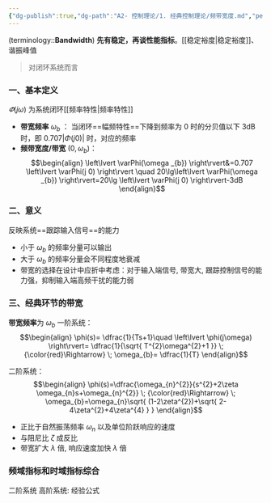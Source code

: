 ```yaml
---
{"dg-publish":true,"dg-path":"A2- 控制理论/1. 经典控制理论/频带宽度.md","permalink":"/A2- 控制理论/1. 经典控制理论/频带宽度/","dgPassFrontmatter":true,"noteIcon":"","created":"2024-05-20T13:11:25.653+08:00","updated":"2025-05-02T17:47:12.967+08:00"}
---
```


(terminology::**Bandwidth**)
**先有稳定，再谈性能指标**。[[稳定裕度\|稳定裕度]]、谐振峰值
>对闭环系统而言

### 一、基本定义
$\varPhi(j\omega)$ 为系统闭环[[频率特性\|频率特性]]
- **带宽频率**   $\omega_{b}$ ： 当闭环==幅频特性==下降到频率为 0 时的分贝值以下 3dB 时，即 $0.707\left\lvert  \Phi(j 0) \right\rvert$ 时，对应的频率 
- **频带宽度/带宽**  $(0,\omega_{b})$： 
$$\begin{align}
\left\lvert  \varPhi(\omega _{b}) \right\rvert&=0.707 \left\lvert  \varPhi(j 0) \right\rvert \quad   20\lg\left\lvert  \varPhi(\omega _{b}) \right\rvert=20\lg \left\lvert  \varPhi(j 0) \right\rvert-3dB
\end{align}$$

### 二、意义
反映系统==跟踪输入信号==的能力
- 小于 $\omega_{b}$ 的频率分量可以输出
- 大于 $\omega_{b}$ 的频率分量会不同程度地衰减
- 带宽的选择在设计中应折中考虑：对于输入端信号, 带宽大, 跟踪控制信号的能力强，抑制输入端高频干扰的能力弱
### 三、经典环节的带宽
**带宽频率**为 $\omega_{b}$
一阶系统：
$$\begin{align}
\phi(s)= \dfrac{1}{Ts+1}\quad \left\lvert  \phi(j\omega) \right\rvert= \dfrac{1}{\sqrt{ T^{2}\omega^{2}+1 }} \; {\color{red}\Rightarrow} \; \omega_{b}= \dfrac{1}{T}
\end{align}$$

二阶系统：
$$\begin{align}
\phi(s)=\dfrac{\omega_{n}^{2}}{s^{2}+2\zeta \omega_{n}s+\omega_{n}^{2}} \; {\color{red}\Rightarrow} \; \omega_{b}=\omega_{n}\sqrt{ (1-2\zeta^{2})+\sqrt{ 2-4\zeta^{2}+4\zeta^{4} } }
\end{align}$$

- 正比于自然振荡频率 $\omega_{n}$    以及单位阶跃响应的速度
- 与阻尼比 $\zeta$ 成反比
- 带宽扩大 $\lambda$  倍, 响应速度加快 $\lambda$ 倍 
### 频域指标和时域指标综合
二阶系统
高阶系统: 经验公式

